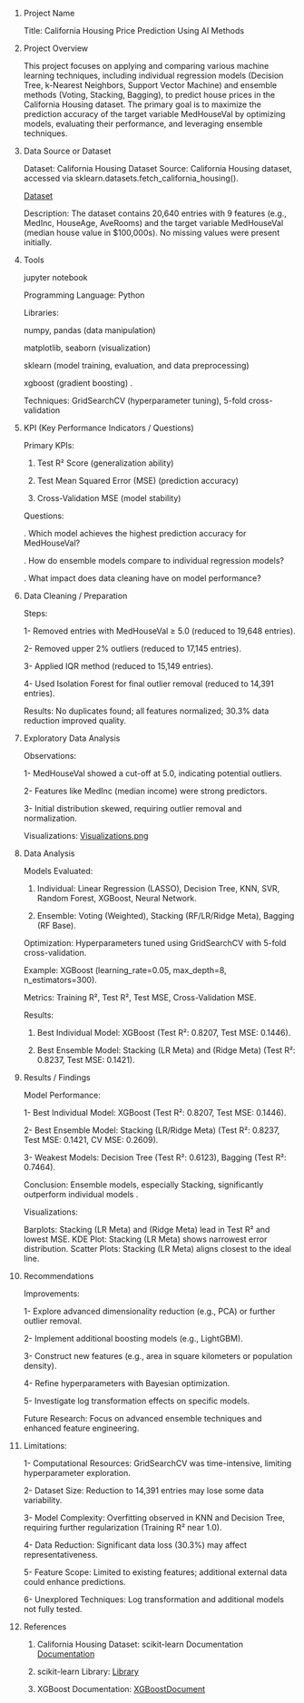 1. Project Name 

    Title: California Housing Price Prediction Using AI Methods

2. Project Overview

    This project focuses on applying and comparing various machine learning techniques, including individual regression models (Decision Tree, k-Nearest Neighbors, Support Vector Machine) and ensemble methods (Voting, Stacking, Bagging), to predict house prices in the California Housing dataset. 
    The primary goal is to maximize the prediction accuracy of the target variable MedHouseVal by optimizing models, evaluating their performance, and leveraging ensemble techniques.

3. Data Source or Dataset

    Dataset: California Housing Dataset
    Source: California Housing dataset, accessed via sklearn.datasets.fetch_california_housing().
    
    <a> [Dataset](https://scikit-learn.org/stable/datasets/real_world.html#california-housing-dataset) </a>
    
    Description: The dataset contains 20,640 entries with 9 features (e.g., MedInc, HouseAge, AveRooms) and the target variable MedHouseVal (median house value in $100,000s). No missing values were present initially.

4. Tools

    jupyter notebook

    Programming Language: Python
    
    Libraries:

    numpy, pandas (data manipulation)
    
    matplotlib, seaborn (visualization)
    
    sklearn (model training, evaluation, and data preprocessing)
    
    xgboost (gradient boosting) . 
    
    Techniques: GridSearchCV (hyperparameter tuning), 5-fold cross-validation

5. KPI (Key Performance Indicators / Questions)

   Primary KPIs:
   
   1. Test R² Score (generalization ability)
   
   2. Test Mean Squared Error (MSE) (prediction accuracy)   
   
   3. Cross-Validation MSE (model stability)


    Questions:

    . Which model achieves the highest prediction accuracy for MedHouseVal?
    
    . How do ensemble models compare to individual regression models?
    
    . What impact does data cleaning have on model performance?



6. Data Cleaning / Preparation

   Steps:

   1- Removed entries with MedHouseVal ≥ 5.0 (reduced to 19,648 entries).
   
   2- Removed upper 2% outliers (reduced to 17,145 entries).
   
   3- Applied IQR method (reduced to 15,149 entries).
   
   4- Used Isolation Forest for final outlier removal (reduced to 14,391 entries).


   Results: No duplicates found; all features normalized; 30.3% data reduction improved quality.

7. Exploratory Data Analysis

     Observations:
   
     1- MedHouseVal showed a cut-off at 5.0, indicating potential outliers.
   
     2- Features like MedInc (median income) were strong predictors.
   
     3- Initial distribution skewed, requiring outlier removal and normalization.


     Visualizations: <a>[Visualizations.png](https://github.com/amer-deiri/Optimizing-the-house-price-forecast-in-California/blob/main/Visualizations.png) </a>

8. Data Analysis

   Models Evaluated:

   1. Individual: Linear Regression (LASSO), Decision Tree, KNN, SVR, Random Forest, XGBoost, Neural Network.
   
   2. Ensemble: Voting (Weighted), Stacking (RF/LR/Ridge Meta), Bagging (RF Base).


   Optimization: Hyperparameters tuned using GridSearchCV with 5-fold cross-validation.

   Example: XGBoost (learning_rate=0.05, max_depth=8, n_estimators=300).


   Metrics: Training R², Test R², Test MSE, Cross-Validation MSE.

   Results:

   1. Best Individual Model: XGBoost (Test R²: 0.8207, Test MSE: 0.1446).
   
   2. Best Ensemble Model: Stacking (LR Meta) and (Ridge Meta) (Test R²: 0.8237, Test MSE: 0.1421).



9. Results / Findings

   Model Performance:

   1- Best Individual Model: XGBoost (Test R²: 0.8207, Test MSE: 0.1446).
   
   2- Best Ensemble Model: Stacking (LR/Ridge Meta) (Test R²: 0.8237, Test MSE: 0.1421, CV MSE: 0.2609).
   
   3- Weakest Models: Decision Tree (Test R²: 0.6123), Bagging (Test R²: 0.7464).
   
   Conclusion: Ensemble models, especially Stacking, significantly outperform individual models .


   Visualizations:

   Barplots: Stacking (LR Meta) and (Ridge Meta) lead in Test R² and lowest MSE.
   KDE Plot: Stacking (LR Meta) shows narrowest error distribution.
   Scatter Plots: Stacking (LR Meta) aligns closest to the ideal line.



10. Recommendations

    Improvements:

    1- Explore advanced dimensionality reduction (e.g., PCA) or further outlier removal.
    
    2- Implement additional boosting models (e.g., LightGBM).
    
    3- Construct new features (e.g., area in square kilometers or population density).
    
    4- Refine hyperparameters with Bayesian optimization.
    
    5- Investigate log transformation effects on specific models.


    Future Research: Focus on advanced ensemble techniques and enhanced feature engineering.

11. Limitations:

    1- Computational Resources: GridSearchCV was time-intensive, limiting hyperparameter exploration.

    2- Dataset Size: Reduction to 14,391 entries may lose some data variability.

    3- Model Complexity: Overfitting observed in KNN and Decision Tree, requiring further regularization (Training R² near 1.0).

    4- Data Reduction: Significant data loss (30.3%) may affect representativeness.

    5- Feature Scope: Limited to existing features; additional external data could enhance predictions.

    6- Unexplored Techniques: Log transformation and additional models not fully tested.

12. References

    1. California Housing Dataset: scikit-learn Documentation
    <a>[Documentation](https://scikit-learn.org/stable/datasets/real_world.html#california-housing-dataset)</a>
    
    2. scikit-learn Library: <a>[Library](https://scikit-learn.org/stable/)</a>
    
    3. XGBoost Documentation: <a>[XGBoostDocument](https://xgboost.readthedocs.io/en/stable/) </a>

    
